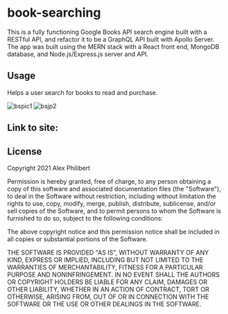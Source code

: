 # book-searching

This is a fully functioning Google Books API search engine built with a RESTful API, and refactor it to be a GraphQL API built with Apollo Server. The app was built using the MERN stack with a React front end, MongoDB database, and Node.js/Express.js server and API. 

## Usage

Helps a user search for books to read and purchase.

![bspic1](https://user-images.githubusercontent.com/60405505/128797723-1719b2f3-379b-4d91-a2ac-c14fcfb65c7b.PNG)
![bsjp2](https://user-images.githubusercontent.com/60405505/128797728-646f248c-506a-444b-9557-9c0fb801225f.PNG)



## Link to site:


## License

Copyright 2021 Alex Philibert

Permission is hereby granted, free of charge, to any person obtaining a copy of this software and associated documentation files (the "Software"), to deal in the Software without restriction, including without limitation the rights to use, copy, modify, merge, publish, distribute, sublicense, and/or sell copies of the Software, and to permit persons to whom the Software is furnished to do so, subject to the following conditions:

The above copyright notice and this permission notice shall be included in all copies or substantial portions of the Software.

THE SOFTWARE IS PROVIDED "AS IS", WITHOUT WARRANTY OF ANY KIND, EXPRESS OR IMPLIED, INCLUDING BUT NOT LIMITED TO THE WARRANTIES OF MERCHANTABILITY, FITNESS FOR A PARTICULAR PURPOSE AND NONINFRINGEMENT. IN NO EVENT SHALL THE AUTHORS OR COPYRIGHT HOLDERS BE LIABLE FOR ANY CLAIM, DAMAGES OR OTHER LIABILITY, WHETHER IN AN ACTION OF CONTRACT, TORT OR OTHERWISE, ARISING FROM, OUT OF OR IN CONNECTION WITH THE SOFTWARE OR THE USE OR OTHER DEALINGS IN THE SOFTWARE.



